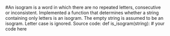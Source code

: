 #An isogram is a word in which there are no repeated letters, consecutive or inconsistent. Implemented a function that determines whether a string containing only letters is an isogram. The empty string is assumed to be an isogram. Letter case is ignored. Source code: def is_isogram(string): # your code here  
